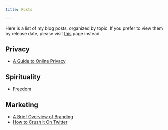 ```yaml
---
title: Posts

---
```


Here is a list of my blog posts, organized by topic. If you prefer to view them by release date, please visit [this](/posts/) page instead.

## Privacy

- [A Guide to Online Privacy](/privacy-how-to-get-off-the-radar-with-ease/)

## Spirituality

- [Freedom](/freedom/)

## Marketing

- [A Brief Overview of Branding](/a-brief-overview-of-branding/)
- [How to Crush it On Twitter](/how-to-crush-it-on-twitter/)
